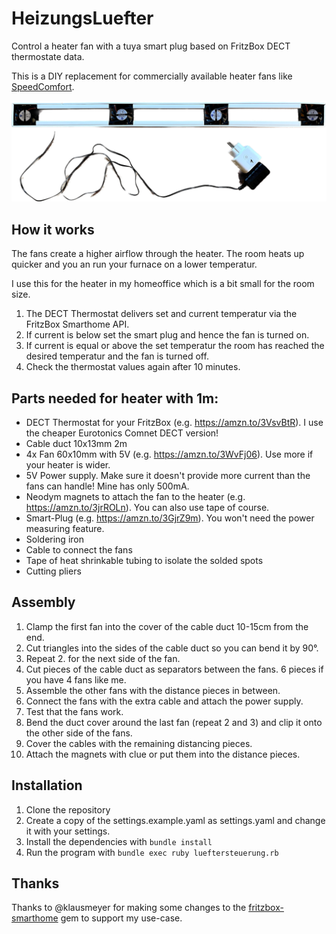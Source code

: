 # HeizungsLuefter

Control a heater fan with a tuya smart plug based on FritzBox DECT thermostate data.

This is a DIY replacement for commercially available heater fans like [SpeedComfort](https://amzn.to/3G4wfZ8).

![Picture of a DIY heater fan](/docs/images/fan.png)

## How it works
The fans create a higher airflow through the heater. The room heats up quicker and you an run your furnace on a lower temperatur. 

I use this for the heater in my homeoffice which is a bit small for the room size.

1. The DECT Thermostat delivers set and current temperatur via the FritzBox Smarthome API.
2. If current is below set the smart plug and hence the fan is turned on.
3. If current is equal or above the set temperatur the room has reached the desired temperatur and the fan is turned off.
4. Check the thermostat values again after 10 minutes.

## Parts needed for heater with 1m:
- DECT Thermostat for your FritzBox (e.g. https://amzn.to/3VsvBtR). I use the cheaper Eurotonics Comnet DECT version!
- Cable duct 10x13mm 2m
- 4x Fan 60x10mm with 5V (e.g. https://amzn.to/3WvFj06). Use more if your heater is wider.
- 5V Power supply. Make sure it doesn't provide more current than the fans can handle! Mine has only 500mA.
- Neodym magnets to attach the fan to the heater (e.g. https://amzn.to/3jrROLn). You can also use tape of course.
- Smart-Plug (e.g. https://amzn.to/3GjrZ9m). You won't need the power measuring feature.
- Soldering iron
- Cable to connect the fans
- Tape of heat shrinkable tubing to isolate the solded spots
- Cutting pliers

## Assembly
1. Clamp the first fan into the cover of the cable duct 10-15cm from the end.
2. Cut triangles into the sides of the cable duct so you can bend it by 90°.
3. Repeat 2. for the next side of the fan.
4. Cut pieces of the cable duct as separators between the fans. 6 pieces if you have 4 fans like me.
5. Assemble the other fans with the distance pieces in between.
6. Connect the fans with the extra cable and attach the power supply.
7. Test that the fans work.
8. Bend the duct cover around the last fan (repeat 2 and 3) and clip it onto the other side of the fans.
9. Cover the cables with the remaining distancing pieces.
10. Attach the magnets with clue or put them into the distance pieces.

## Installation
1. Clone the repository
2. Create a copy of the settings.example.yaml as settings.yaml and change it with your settings.
3. Install the dependencies with `bundle install`
4. Run the program with `bundle exec ruby lueftersteuerung.rb`

## Thanks

Thanks to @klausmeyer for making some changes to the [fritzbox-smarthome](https://github.com/klausmeyer/fritzbox-smarthome) gem to support my use-case.

